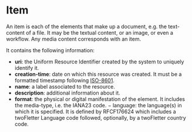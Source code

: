# Item
An item is each of the elements that make up a document, e.g. the text-content of a file.  It may be the textual content, or an image, or even a workflow. Any media content corresponds with an item. 

It contains the following information: 
* **uri**: the Uniform Resource Identifier created by the system to uniquely identify it. 
* **creation-time**:  date  on  which  this  resource  was  created.  It  must  be  a  formatted  timestamp  following [ISO-8601](http://www.iso.org/iso/home/standards/iso8601.htm). 
* **name**: a label associated to the resource. 
* **description**: additional information about it.  
* **format**: the physical or digital manifestation of the element. It includes the media-type, i.e.  the IANA23 code. 
− language: the language(s) in which it is specified. It is defined by RFCF176624 which includes a  twoFletter Language code followed, optionally, by a twoFletter country code. 

